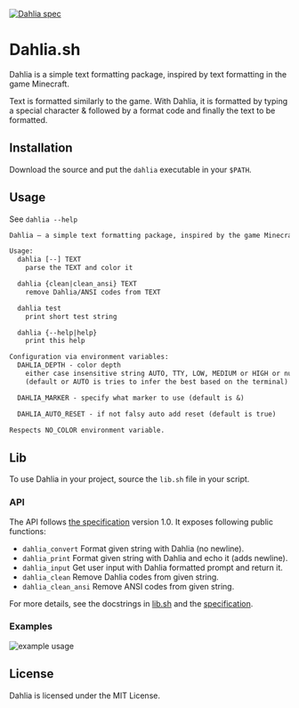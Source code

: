 [![Dahlia spec](https://img.shields.io/badge/Dahlia%20spec-v1.0-pink?style=flat)](https://github.com/dahlia-lib/spec)

# Dahlia.sh

Dahlia is a simple text formatting package, inspired by text formatting in
the game Minecraft.

Text is formatted similarly to the game. With Dahlia, it is formatted by typing
a special character & followed by a format code and finally the text to be formatted.

## Installation

Download the source and put the `dahlia` executable in your `$PATH`.

## Usage

See `dahlia --help`

```txt
Dahlia — a simple text formatting package, inspired by the game Minecraft.

Usage:
  dahlia [--] TEXT
    parse the TEXT and color it

  dahlia {clean|clean_ansi} TEXT
    remove Dahlia/ANSI codes from TEXT

  dahlia test
    print short test string

  dahlia {--help|help}
    print this help

Configuration via environment variables:
  DAHLIA_DEPTH - color depth
    either case insensitive string AUTO, TTY, LOW, MEDIUM or HIGH or number of bits 0, 3, 4, 8, 24
    (default or AUTO is tries to infer the best based on the terminal)

  DAHLIA_MARKER - specify what marker to use (default is &)

  DAHLIA_AUTO_RESET - if not falsy auto add reset (default is true)

Respects NO_COLOR environment variable.
```

## Lib

To use Dahlia in your project, source the `lib.sh` file in your script.

### API

The API follows [the specification](https://github.com/dahlia-lib/spec) version 1.0.
It exposes following public functions:

- `dahlia_convert`
  Format given string with Dahlia (no newline).
- `dahlia_print`
  Format given string with Dahlia and echo it (adds newline).
- `dahlia_input`
  Get user input with Dahlia formatted prompt and return it.
- `dahlia_clean`
  Remove Dahlia codes from given string.
- `dahlia_clean_ansi`
  Remove ANSI codes from given string.

For more details, see the docstrings in [lib.sh](lib/lib.sh) and
the [specification](https://github.com/dahlia-lib/spec).

### Examples

![example usage](https://github.com/Maneren/Dahlia.sh/assets/49210777/04cf2c4f-2301-478e-9773-ba8186efbfb1)

## License

Dahlia is licensed under the MIT License.
